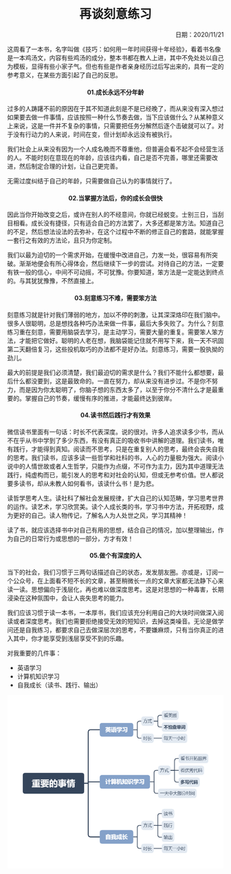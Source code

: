 <h1 style="text-align:center">再谈刻意练习</h1>
<p align="right">日期：2020/11/21</p>

这周看了一本书，名字叫做《技巧：如何用一年时间获得十年经验》，看着书名像是一本鸡汤文，内容有些鸡汤的成分，整本书都在教人上进，其中不免处处以自己为模板，显得有些小家子气。但也有些是作者亲身经历过后写出来的，具有一定的参考意义，在某些方面引起了自己的反思。

<h4 style="text-align:center">01.成长永远不分年龄</h4>

过多的人踌躇不前的原因在于其不知道此刻是不是已经晚了，而从来没有深入想过如果要去做一件事情，应该按照一种什么节奏去做，当下应该做什么？从某种意义上来说，这是一件并不复杂的事情，只需要把任务分解然后逐个击破就可以了。对于没有行动力的人来说，时间在变，但计划却永远没有被执行。

我们社会上从来没有因为一个人成名晚而不尊重他，但普遍会看不起不会经营生活的人。不能时刻在意现在的年龄，应该往内看，自己是否不完善，哪里还需要改进，然后制定合理的计划，让自己更完善。

无需过度纠结于自己的年龄，只需要做自己认为的事情就行了。

<h4 style="text-align:center">02.当掌握方法后，你的成长会很快</h4>

因此当你开始改变之后，或许在别人的不经意间，你就已经蜕变。士别三日，当刮目相看。成长没有捷径，只有适合自己的方法罢了，大多还都是笨方法。知道自己的不足，然后想法设法的去弥补，在这个过程中不断的修正自己的套路，就能掌握一套行之有效的方法论，且只为你定制。

我们以最为迫切的一个需求开始，在缓慢中改进自己，力发一处，很容易有所突破。渐渐地便会有所心得体会，然后继续下一步的尝试。对待自己的方法，一定要有铁一般的信心，中间不可动摇，不可犹豫。你要知道，笨方法是一定能达到终点的。与其犹犹豫豫，不然直接上。

<h4 style="text-align:center">03.刻意练习不难，需要笨方法</h4>

刻意练习就是针对我们薄弱的地方，加以不停的刺激，让其深深烙印在我们脑中。很多人很聪明，总是想找各种巧办法来做一件事，最后大多失败了。为什么？刻意练习重在刻意，需要用脑袋去学习，是主动学习，需要大量的重复。需要笨人笨方法，才能把它做好。聪明的人老在想，我脑袋能记住就不用写下来，我一天不巩固第二天翻倍复习，这些投机取巧的办法都不是好办法。刻意练习，需要一股执拗的劲儿。

最大的前提是我们必须清楚，我们最迫切的需求是什么？我们不能什么都想要，最后什么都没要到，这是最致命的。一直在努力，却从来没有进步过。不是你不努力，而是因为你太聪明了，你脑子想的东西太多了，以至于你分不清什么才是最重要的。掌握自己的节奏，缓慢有序的推进，才能最终达到彼岸。

<h4 style="text-align:center">04.读书然后践行才有效果</h4>

微信读书里面有一句话：时长不代表深度。说的很对。许多人追求读多少书，而从不在乎从书中学到了多少东西，有没有真正的吸收书中讲解的道理。我们读书，唯有践行，才能得到真知。阅读而不思考，只是在重复别人的思考，最终会丧失自我的思考。我们读书，应该多读一些哲学和社科的书，人心的力量极为强大。阅读小说中的人情世故或者人生哲学，只能作为点缀，不可作为主力，因为其中道理无法践行，纯虚构而已，能引发人的思考和对社会的认知，但或无参考价值。世人都说要多读书，却从未教人如何看书，该读什么书！是为悲。

读哲学思考人生。读社科了解社会发展规律，扩大自己的认知范畴，学习思考世界的运作。读艺术，学习欣赏美。读个人成长类的书，学习书中方法，开拓视野，成为更好的自己。读人物传记，了解名人为人处世之风，学习其精神！

读了书，就应该选择书中对自己有用的思想，结合自己的情况，加以整理输出，作为自己的日常行为或思想的一部分，方才有效！

<h4 style="text-align:center">05.做个有深度的人</h4>

当下的社会，我们习惯于三两句话描述自己的状态，发发朋友圈。亦或是，订阅一个公众号，在上面看不短不长的文章，甚至稍微长一点的文章大家都无法静下心来读一读。思想偏向于浅层化，再也难以做深度思考。这是对思想的一种毒害，长期浸染在这种氛围中，会让人丧失思考的能力。

我们应该习惯于读一本书，一本厚书，我们应该充分利用自己的大块时间做深入阅读或者深度思考。我们也需要拒绝接受无效的短知识，去掉这类噪音。无论是做学问还是自我练习，都要求自己去做深层次的思考，不要嫌麻烦，只有当你真正的进入其中，你才能享受到浅层享受不到的乐趣。

对我重要的几件事：

- 英语学习
- 计算机知识学习
- 自我成长（读书、践行、输出）

![](img/import.png)